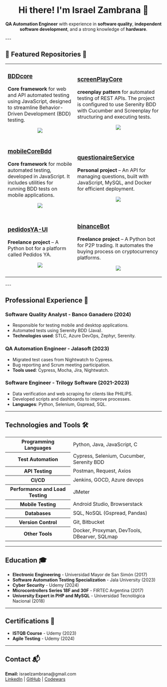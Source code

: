 

<h1 align="center">Hi there! I'm Israel Zambrana 👋</h1>

<p align="center">
  <strong>QA Automation Engineer</strong> with experience in <strong>software quality</strong>, <strong>independent software development</strong>, and a strong knowledge of <strong>hardware</strong>.
</p>
---

<h2>📂 Featured Repositories 📂</h2>

<div align="center">
  <table>
    <tr>
      <td>
        <h3><a href="https://github.com/dkmar11/BDDcore" target="_blank">BDDcore</a></h3>
        <p>
          <strong>Core framework</strong> for web and API automated testing using JavaScript, designed to streamline Behavior-Driven Development (BDD) testing.
        </p>
        <p align="center">
          <a href="https://skillicons.dev">
            <img src="https://skillicons.dev/icons?i=nodejs,jenkins,jest,docker,selenium,gherkin,azure" />
          </a>
        </p>
      </td>
      <td>
        <h3><a href="https://github.com/dkmar11/screenPlayCore" target="_blank">screenPlayCore</a></h3>
        <p>
          <strong>creenplay pattern</strong> for automated testing of REST APIs. The project is configured to use Serenity BDD with Cucumber and Screenplay for structuring and executing tests.
        </p>
                <p align="center">
          <a href="https://skillicons.dev">
            <img src="https://skillicons.dev/icons?i=java,gherkin,gradle" />
          </a>
        </p>
      </td>
    </tr>
    <tr>
      <td>
        <h3><a href="https://github.com/dkmar11/mobileCoreBdd" target="_blank">mobileCoreBdd</a></h3>
        <p>
          <strong>Core framework</strong> for mobile automated testing, developed in JavaScript. It includes utilities for running BDD tests on mobile applications.
        </p>
                <p align="center">
          <a href="https://skillicons.dev">
            <img src="https://skillicons.dev/icons?i=nodejs,androidstudio,gherkin" />
          </a>
        </p>
      </td>
      <td>
        <h3><a href="https://github.com/dkmar11/questionaireService" target="_blank">questionaireService</a></h3>
        <p>
          <strong>Personal project</strong> – An API for managing questions, built with JavaScript, MySQL, and Docker for efficient deployment.
        </p>
                <p align="center">
          <a href="https://skillicons.dev">
             <img src="https://skillicons.dev/icons?i=nodejs,jenkins,jest,docker,express,mysql" />
          </a>
        </p>
      </td>
    </tr>
    <tr>
      <td>
        <h3><a href="https://github.com/dkmar11/pedidosYA-UI" target="_blank">pedidosYA-UI</a></h3>
        <p>
          <strong>Freelance project</strong> – A Python bot for a platform called Pedidos YA.
        </p>
                <p align="center">
          <a href="https://skillicons.dev">
             <img src="https://skillicons.dev/icons?i=py,selenium" />
          </a>
        </p>
      </td>
      <td>
        <h3><a href="https://github.com/dkmar11/binanceBot" target="_blank">binanceBot</a></h3>
        <p>
          <strong>Freelance project</strong> – A Python bot for P2P trading. It automates the buying process on cryptocurrency platforms.
        </p>
                <p align="center">
          <a href="https://skillicons.dev">
             <img src="https://skillicons.dev/icons?i=py,selenium" />
          </a>
        </p>
      </td>
    </tr>
    
  </table>
</div>
---

<h2>Professional Experience 💼</h2>

<h3>Software Quality Analyst - Banco Ganadero (2024)</h3>
<ul>
  <li>Responsible for testing mobile and desktop applications.</li>
  <li>Automated tests using Serenity BDD (Java).</li>
  <li><strong>Technologies used</strong>: STLC, Azure DevOps, Zephyr, Serenity.</li>
</ul>

<h3>QA Automation Engineer - Jalasoft (2023)</h3>
<ul>
  <li>Migrated test cases from Nightwatch to Cypress.</li>
  <li>Bug reporting and Scrum meeting participation.</li>
  <li><strong>Tools used</strong>: Cypress, Mocha, Jira, Nightwatch.</li>
</ul>


<h3>Software Engineer - Trilogy Software (2021-2023)</h3>
<ul>
  <li>Data verification and web scraping for clients like PHILIPS.</li>
  <li>Developed scripts and dashboards to improve processes.</li>
  <li><strong>Languages</strong>: Python, Selenium, Gspread, SQL.</li>
</ul>

---

<h2>Technologies and Tools 🛠️</h2>
<table>
  <tr>
    <th>Programming Languages</th>
    <td>Python, Java, JavaScript, C</td>
  </tr>
  <tr>
    <th>Test Automation</th>
    <td>Cypress, Selenium, Cucumber, Serenity BDD</td>
  </tr>
  <tr>
    <th>API Testing</th>
    <td>Postman, Request, Axios</td>
  </tr>
  <tr>
    <th>CI/CD</th>
    <td>Jenkins, GOCD, Azure devops</td>
  </tr>
  <tr>
    <th>Performance and Load Testing</th>
    <td>JMeter</td>
  </tr>
  <tr>
    <th>Mobile Testing</th>
    <td>Android Studio, Browserstack</td>
  </tr>
  <tr>
    <th>Databases</th>
    <td>SQL, NoSQL (Gspread, Pandas)</td>
  </tr>
  <tr>
    <th>Version Control</th>
    <td>Git, Bitbucket</td>
  </tr>
  <tr>
    <th>Other Tools</th>
    <td>Docker, Proxyman, DevTools, DBearver, SQLmap</td>
  </tr>
</table>

---

<h2>Education 🎓</h2>
<ul>
  <li><strong>Electronic Engineering</strong> - Universidad Mayor de San Simón (2017)</li>
  <li><strong>Software Automation Testing Specialization</strong> - Jala University (2023)</li>
  <li><strong>Cyber Security</strong> - Udemy (2024)</li>
  <li><strong>Microcontrollers Series 18F and 30F</strong> - FIRTEC Argentina (2017)</li>
  <li><strong>University Expert in PHP and MySQL</strong> - Universidad Tecnológica Nacional (2018)</li>
</ul>

---

<h2>Certifications 📜</h2>
<ul>
  <li><strong>ISTQB Course</strong> - Udemy (2023)</li>
  <li><strong>Agile Testing</strong> - Udemy (2024)</li>
</ul>

---

<h2>Contact 📬</h2>
<p>
  <strong>Email:</strong> israelzambrana@gmail.com<br>
  <a href="https://www.linkedin.com/in/dkmar11/" target="_blank">LinkedIn</a> | 
  <a href="https://github.com/dkmar11" target="_blank">GitHub</a> | 
  <a href="https://www.codewars.com/users/dkmar" target="_blank">Codewars</a>
</p>
